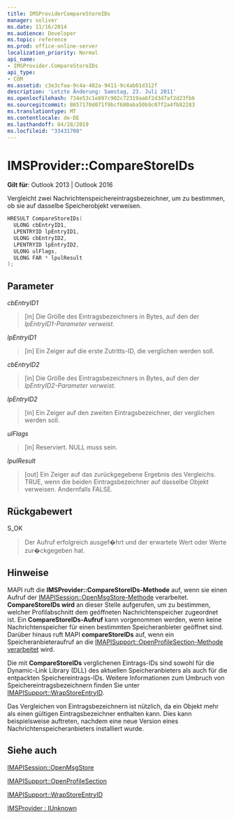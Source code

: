 ```yaml
---
title: IMSProviderCompareStoreIDs
manager: soliver
ms.date: 11/16/2014
ms.audience: Developer
ms.topic: reference
ms.prod: office-online-server
localization_priority: Normal
api_name:
- IMSProvider.CompareStoreIDs
api_type:
- COM
ms.assetid: c3e3cfaa-9c4a-482a-9411-9c4ab01d312f
description: 'Letzte Änderung: Samstag, 23. Juli 2011'
ms.openlocfilehash: 734e53c1e897c902c72319aa6f2d3d7af2d23fb6
ms.sourcegitcommit: 8657170d071f9bcf680aba50b9c07f2a4fb82283
ms.translationtype: MT
ms.contentlocale: de-DE
ms.lasthandoff: 04/28/2019
ms.locfileid: "33431708"
---
```

# <a name="imsprovidercomparestoreids"></a>IMSProvider::CompareStoreIDs

  
  
**Gilt für**: Outlook 2013 | Outlook 2016 
  
Vergleicht zwei Nachrichtenspeichereintragsbezeichner, um zu bestimmen, ob sie auf dasselbe Speicherobjekt verweisen.
  
```cpp
HRESULT CompareStoreIDs(
  ULONG cbEntryID1,
  LPENTRYID lpEntryID1,
  ULONG cbEntryID2,
  LPENTRYID lpEntryID2,
  ULONG ulFlags,
  ULONG FAR * lpulResult
);
```

## <a name="parameters"></a>Parameter

 _cbEntryID1_
  
> [in] Die Größe des Eintragsbezeichners in Bytes, auf den der  _lpEntryID1-Parameter_  _verweist._
    
 _lpEntryID1_
  
> [in] Ein Zeiger auf die erste Zutritts-ID, die verglichen werden soll.
    
 _cbEntryID2_
  
> [in] Die Größe des Eintragsbezeichners in Bytes, auf den der  _lpEntryID2-Parameter_  _verweist._
    
 _lpEntryID2_
  
> [in] Ein Zeiger auf den zweiten Eintragsbezeichner, der verglichen werden soll.
    
 _ulFlags_
  
> [in] Reserviert. NULL muss sein.
    
 _lpulResult_
  
> [out] Ein Zeiger auf das zurückgegebene Ergebnis des Vergleichs. TRUE, wenn die beiden Eintragsbezeichner auf dasselbe Objekt verweisen. Andernfalls FALSE.
    
## <a name="return-value"></a>Rückgabewert

S_OK 
  
> Der Aufruf erfolgreich ausgef�hrt und der erwartete Wert oder Werte zur�ckgegeben hat.
    
## <a name="remarks"></a>Hinweise

MAPI ruft die **IMSProvider::CompareStoreIDs-Methode** auf, wenn sie einen Aufruf der [IMAPISession::OpenMsgStore-Methode](imapisession-openmsgstore.md) verarbeitet. **CompareStoreIDs wird** an dieser Stelle aufgerufen, um zu bestimmen, welcher Profilabschnitt dem geöffneten Nachrichtenspeicher zugeordnet ist. Ein **CompareStoreIDs-Aufruf** kann vorgenommen werden, wenn keine Nachrichtenspeicher für einen bestimmten Speicheranbieter geöffnet sind. Darüber hinaus ruft MAPI **compareStoreIDs** auf, wenn ein Speicheranbieteraufruf an die [IMAPISupport::OpenProfileSection-Methode verarbeitet](imapisupport-openprofilesection.md) wird. 
  
Die mit **CompareStoreIDs** verglichenen Eintrags-IDs sind sowohl für die Dynamic-Link Library (DLL) des aktuellen Speicheranbieters als auch für die entpackten Speichereintrags-IDs. Weitere Informationen zum Umbruch von Speichereintragsbezeichnern finden Sie unter [IMAPISupport::WrapStoreEntryID](imapisupport-wrapstoreentryid.md).
  
Das Vergleichen von Eintragsbezeichnern ist nützlich, da ein Objekt mehr als einen gültigen Eintragsbezeichner enthalten kann. Dies kann beispielsweise auftreten, nachdem eine neue Version eines Nachrichtenspeicheranbieters installiert wurde. 
  
## <a name="see-also"></a>Siehe auch



[IMAPISession::OpenMsgStore](imapisession-openmsgstore.md)
  
[IMAPISupport::OpenProfileSection](imapisupport-openprofilesection.md)
  
[IMAPISupport::WrapStoreEntryID](imapisupport-wrapstoreentryid.md)
  
[IMSProvider : IUnknown](imsprovideriunknown.md)

